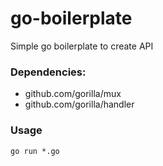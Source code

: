 # go-boilerplate

Simple go boilerplate to create API

### Dependencies:
- github.com/gorilla/mux
- github.com/gorilla/handler

### Usage
```
go run *.go
```

